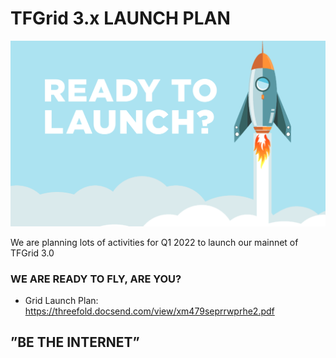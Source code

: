 
# TFGrid 3.x LAUNCH PLAN

![](img/ready_to_launch.png)

We are planning lots of activities for Q1 2022 to launch our mainnet of TFGrid 3.0

### WE ARE READY TO FLY, ARE YOU?


- Grid Launch Plan: https://threefold.docsend.com/view/xm479seprrwprhe2.pdf


## **”BE THE INTERNET”**

